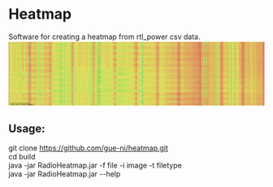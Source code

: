 # Heatmap 

Software for creating a heatmap from rtl_power csv data. 
![Example Waterfall](survey_1.png)
## Usage:

git clone https://github.com/gue-ni/heatmap.git <br>
cd build <br>
java -jar RadioHeatmap.jar -f file -i image -t filetype <br>
java -jar RadioHeatmap.jar --help <br>




